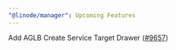 ```yaml
---
"@linode/manager": Upcoming Features
---
```


Add AGLB Create Service Target Drawer ([#9657](https://github.com/linode/manager/pull/9657))
